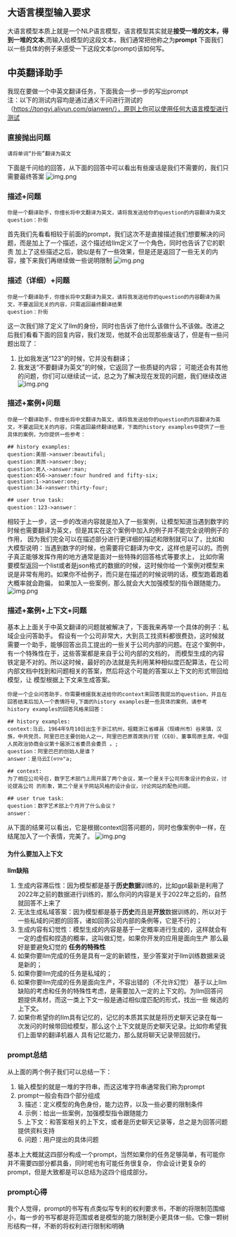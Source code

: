 
## 大语言模型输入要求
大语言模型本质上就是一个NLP语言模型，语言模型其实就是**接受一堆的文本，得到一堆的文本**,而输入给模型的这段文本，我们通常把他称之为**prompt**
下面我们以一些具体的例子来感受一下这段文本(prompt)该如何写。
## 中英翻译助手
我现在要做一个中英文翻译任务，下面我会一步一步的写出prompt      
注：以下的测试内容均是通过通义千问进行测试的（https://tongyi.aliyun.com/qianwen/），原则上你可以使用任何大语言模型进行测试
### 直接抛出问题
```shell
请将单词“扑街”翻译为英文
```
下面是千问给的回答，从下面的回答中可以看出有些废话是我们不需要的，我们只需要最终答案 
![img.png](../img/prompt/chinese2english-1.png)

### 描述+问题
```shell
你是一个翻译助手，你擅长将中文翻译为英文，请将我发送给你的question的内容翻译为英文
question：扑街
```
首先我们先看看相较于前面的prompt，我们这次不是直接描述我们想要解决的问题，而是加上了一个描述，这个描述给llm定义了一个角色，同时也告诉了它的职责
加上了这些描述之后，貌似是有了一些效果，但是还是返回了一些无关的内容，接下来我们再继续做一些说明限制
![img.png](../img/prompt/chinese2english-2.png)

### 描述（详细）+问题
```shell
你是一个翻译助手，你擅长将中文翻译为英文，请将我发送给你的question的内容翻译为英文，不要返回无关的内容，只需返回最终翻译结果
question：扑街
```
这一次我们除了定义了llm的身份，同时也告诉了他什么该做什么不该做。改进之后我们看看下面的回复内容，我们发现，他就不会出现那些废话了，但是有一些问题出现了：
1. 比如我发送“123”的时候，它并没有翻译；
2. 我发送“不要翻译为英文”的时候，它返回了一些质疑的内容；
可能还会有其他的问题，你们可以继续试一试，总之为了解决现在发现的问题，我们继续改进
![img.png](../img/prompt/chinese2english-3.png)

### 描述+案例+问题
```shell
你是一个翻译助手，你擅长将中文翻译为英文，请将我发送给你的question的内容翻译为英文，不要返回无关的内容，只需返回最终翻译结果，下面的history examples中提供了一些具体的案例，为你提供一些参考：

## history examples:
question:美丽->answer:beautiful;
question:男孩->answer:boy;
question:男人->answer:man;
question:456->answer:four hundred and fifty-six;
question:1->answer:one;
question:34->answer:thirty-four;

## user true task:
question：123->answer：
```
相较于上一步，这一步的改进内容就是加入了一些案例，让模型知道当遇到数字的时候也需要翻译为英文，但是其实在这个案例中加入的例子并不能完全说明例子的作用，
因为我们完全可以在描述部分进行更详细的描述和限制就可以了，比如和大模型说明：当遇到数字的时候，也需要将它翻译为中文，这样也是可以的。而例子真正能够发挥作用的地方通常是面对一些特殊的回答格式等要求上，
比如你需要模型返回一个list或者是json格式的数据的时候，这时候你给一个案例对模型来说是非常有用的。如果你不给例子，而只是在描述的时候说明的话，模型跑着跑着大概率就会跑偏，
如果加入一些案例，那么就会大大加强模型的指令跟随能力。    
![img.png](../img/prompt/chinese2english-4.png)

### 描述+案例+上下文+问题
基本上上面关于中英文翻译的问题就被解决了，下面我来再举一个具体的例子：私域企业问答助手。
假设有一个公司非常大，大到员工找资料都很费劲，这时候就需要一个助手，能够回答出员工提出的一些关于公司内部的问题。在这个案例中，有一个特殊性在于，这些答案都是来自于公司内部的文档的，
而模型生成的内容铁定是不对的。所以这时候，最好的办法就是先利用某种相似度匹配算法，在公司内部文档中找到和问题相关的答案，然后将这个可能的答案以上下文的形式带回给模型，让
模型根据上下文来生成答案。
```shell
你是一个企业问答助手，你需要根据我发送给你的context来回答我提出的question，并且在回答结束后加入一个表情符号,下面的history examples是一些具体的案例，请参考history examples的回答风格来回答：

## history examples:
context:马云，1964年9月10日出生于浙江杭州，祖籍浙江省嵊县（现嵊州市）谷来镇，汉族，中共党员，阿里巴巴主要创始人之一，阿里巴巴原首席执行官（CEO）、董事局原主席，中国人民政治协商会议第十届浙江省委员会委员 。;
question：阿里巴巴的创始人是谁？
answer：是马云Σ(⊙▽⊙"a;

## context: 
为了相应公司号召，数字艺术部门上周开展了两个会议，第一个是关于公司形象设计的会议，讨论提高公司 的形象，第二个是关于网站风格的设计会议，讨论网站的配色问题。

## user true task:
question：数字艺术部上个月开了什么会议？
answer：
```
从下面的结果可以看出，它是根据context回答问题的，同时也像案例中一样，在结尾加入了一个表情，完美了。
![img.png](../img/prompt/company_assistant-1.png)

#### 为什么要加入上下文
**llm缺陷**
1. 生成内容滞后性：因为模型都是基于**历史数据**训练的，比如gpt最新是利用了2022年之前的数据进行训练的，那么你问的内容是关于2022年之后的，自然就回答不上来了
2. 无法生成私域答案：因为模型都是基于**历史**而且是**开放**数据训练的，所以对于一些私域的问题的回答，诸如回答公司内部的条例等，它是不行的；
3. 生成内容有幻觉性：模型生成的内容是基于一定概率进行生成的，这样就会有一定的虚假和捏造的概率，这叫做幻觉，如果你开发的应用是面向生产 那么最好是要避免幻觉的
**任务的特殊性**
1. 如果你要llm完成的任务是具有一定的新颖性，至少答案对于llm训练数据来说是新的；
2. 如果你要llm完成的任务是私域的；
3. 如果你要llm完成的任务是面向生产，不容出错的（不允许幻觉）
基于以上llm缺陷的考虑和任务的特殊性考虑，是需要加入一定的上下文的。为llm回答问题提供素材，而这一类上下文一般是通过相似度匹配的形式，找出一些
候选的上下文。
4. 如果你希望你的llm具有记忆的，记忆的本质其实就是将历史聊天记录在每一次发问的时候带回给模型，那么这个上下文就是历史聊天记录。比如你希望我们上面举的翻译机器人
具有记忆能力，那么就将聊天记录带回就行。
### prompt总结
从上面的两个例子我们可以总结一下：
1. 输入模型的就是一堆的字符串，而这这堆字符串通常我们称为prompt
2. prompt一般会有四个部分组成         
   3. 描述：定义模型的角色身份，能力边界，以及一些必要的限制条件        
   4. 示例：给出一些案例，加强模型指令跟随能力          
   5. 上下文：和答案相关的上下文，或者是历史聊天记录等，总之是为回答问题提供资料支持          
   6. 问题：用户提出的具体问题                

基本上大概就这四部分构成一个prompt，当然如果你的任务足够简单，有可能你并不需要四部分都具备，同时呢也有可能任务很复杂，
你会设计更复杂的prompt，但是大致都是可以总结为这四个组成部分。

### prompt心得
我个人觉得，prompt的书写有点类似写专利的权利要求书，不断的将限制范围缩小，每一步的书写都是将范围或者是模型的能力限制更小更具体一些。它像一颗树形结构一样，不断的将权利进行限制和明确